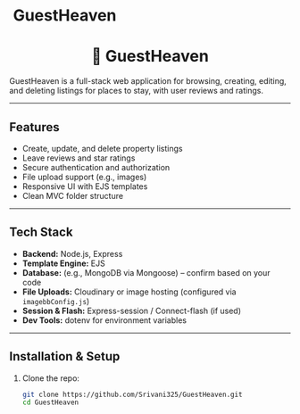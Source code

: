 # ​ GuestHeaven
<h1 align="center">🏨 GuestHeaven</h1>

GuestHeaven is  a full-stack web application for browsing, creating, editing, and deleting listings for places to stay, with user reviews and ratings.

---

##  Features
- Create, update, and delete property listings
- Leave reviews and star ratings
- Secure authentication and authorization
- File upload support (e.g., images)
- Responsive UI with EJS templates
- Clean MVC folder structure

---

##  Tech Stack
- **Backend:** Node.js, Express
- **Template Engine:** EJS
- **Database:** (e.g., MongoDB via Mongoose) – confirm based on your code
- **File Uploads:** Cloudinary or image hosting (configured via `imagebbConfig.js`)
- **Session & Flash:** Express-session / Connect-flash (if used)
- **Dev Tools:** dotenv for environment variables

---

##  Installation & Setup

1. Clone the repo:
   ```bash
   git clone https://github.com/Srivani325/GuestHeaven.git
   cd GuestHeaven
